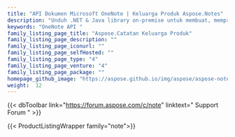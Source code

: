 ```yaml
---
title: "API Dokumen Microsoft OneNote | Keluarga Produk Aspose.Notes"
description: "Unduh .NET & Java library on-premise untuk membuat, memproses & mengonversi file Microsoft OneNote dari aplikasi lintas platform."
keywords: "OneNote API "
family_listing_page_title: "Aspose.Catatan Keluarga Produk"
family_listing_page_description: ""
family_listing_page_iconurl: ""
family_listing_page_selfHosted: ""
family_listing_page_type: "4"
family_listing_page_venture: "4"
family_listing_page_package: ""
homepage_github_image: "https://aspose.github.io/img/aspose/aspose-note.png"
weight:  12
---
```


{{< dbToolbar link="https://forum.aspose.com/c/note" linktext=" Support Forum " >}}

{{< ProductListingWrapper family="note">}}

